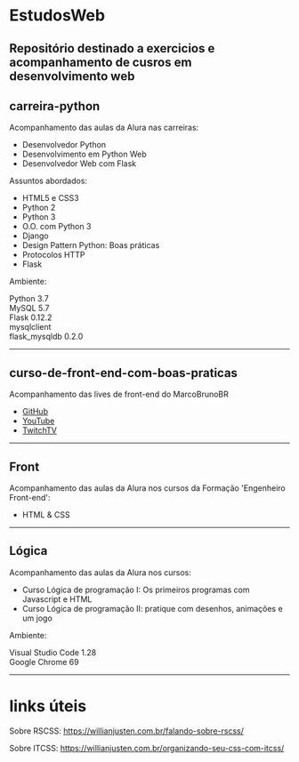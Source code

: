 # EstudosWeb

<h2>Repositório destinado a exercicios e acompanhamento de cusros em desenvolvimento web</h1>

<h2>carreira-python</h2>

<p>Acompanhamento das aulas da Alura nas carreiras:</p>

<ul>
	<li>Desenvolvedor Python</li>
	<li>Desenvolvimento em Python Web</li>
	<li>Desenvolvedor Web com Flask</li>
</ul>

<p>Assuntos abordados:</p>
<ul>
	<li>HTML5 e CSS3</li>
	<li>Python 2</li>
	<li>Python 3</li>
	<li>O.O. com Python 3</li>
	<li>Django</li>
	<li>Design Pattern Python: Boas práticas</li>
	<li>Protocolos HTTP</li>
	<li>Flask</li>
</ul>

<p>Ambiente:</p>
<p>
Python 3.7<br>
MySQL 5.7<br>
Flask 0.12.2<br>
mysqlclient<br>
flask_mysqldb 0.2.0
</p>

<hr>

<h2>curso-de-front-end-com-boas-praticas</h2>
<p>Acompanhamento das lives de front-end do MarcoBrunoBR</p>
<ul>
	<li><a href="https://github.com/MarcoBrunoBR">GitHub</a></li>
	<li><a href="https://www.youtube.com/channel/UCVheRLgrk7bOAByaQ0IVolg">YouTube</a></li>
	<li><a href="https://www.twitch.tv/marcobrunobr">TwitchTV</a></li>
</ul>

<hr>

<h2>Front</h2>
<p>Acompanhamento das aulas da Alura nos cursos da Formação 'Engenheiro Front-end':</p>
<ul>
	<li>HTML & CSS</li>
</ul>

<hr>

<h2>Lógica</h2>
<p>Acompanhamento das aulas da Alura nos cursos:</p>
<ul>
	<li>Curso Lógica de programação I: Os primeiros programas com Javascript e HTML</li>
	<li>Curso Lógica de programação II: pratique com desenhos, animações e um jogo</li>
</ul>
<p>Ambiente:</p>
<p>
Visual Studio Code 1.28<br>
Google Chrome 69
</p>

<hr>

<h1>links úteis</h1>
<p>Sobre RSCSS:
    <a href="https://willianjusten.com.br/falando-sobre-rscss">
    https://willianjusten.com.br/falando-sobre-rscss/<a></p>
<p>Sobre ITCSS: 
    <a href="https://willianjusten.com.br/organizando-seu-css-com-itcss/">
    https://willianjusten.com.br/organizando-seu-css-com-itcss/</a></p>
